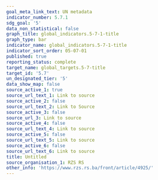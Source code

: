 ```yaml
---
goal_meta_link_text: UN metadata
indicator_number: 5.7.1
sdg_goal: '5'
data_non_statistical: false
graph_title: global_indicators.5-7-1-title
graph_type: bar
indicator_name: global_indicators.5-7-1-title
indicator_sort_order: 05-07-01
published: true
reporting_status: complete
target_name: global_targets.5-7-title
target_id: '5.7'
un_designated_tier: '5'
data_show_map: false
source_active_1: true
source_url_text_1: Link to source
source_active_2: false
source_url_text_2: Link to Source
source_active_3: false
source_url_3: Link to source
source_active_4: false
source_url_text_4: Link to source
source_active_5: false
source_url_text_5: Link to source
source_active_6: false
source_url_text_6: Link to source
title: Untitled
source_organisation_1: RZS RS
other_info: 'https://www.rzs.rs.ba/front/article/4925/'
---
```

